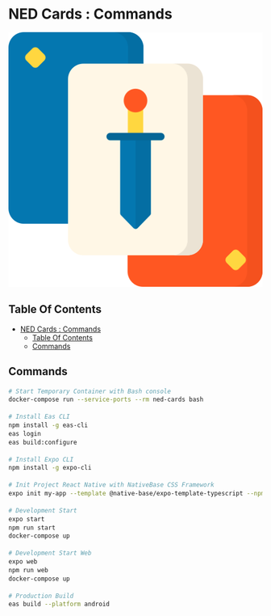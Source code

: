 # NED Cards : Commands

![Icon](../icon.png)

## Table Of Contents

- [NED Cards : Commands](#ned-cards--commands)
  - [Table Of Contents](#table-of-contents)
  - [Commands](#commands)

## Commands

```bash
# Start Temporary Container with Bash console
docker-compose run --service-ports --rm ned-cards bash

# Install Eas CLI
npm install -g eas-cli
eas login
eas build:configure

# Install Expo CLI
npm install -g expo-cli

# Init Project React Native with NativeBase CSS Framework
expo init my-app --template @native-base/expo-template-typescript --npm

# Development Start
expo start
npm run start
docker-compose up

# Development Start Web
expo web
npm run web
docker-compose up

# Production Build
eas build --platform android
```
